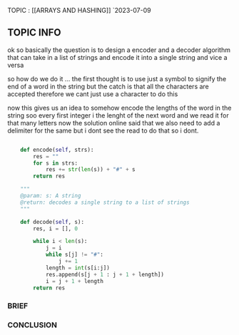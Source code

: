 TOPIC : [[ARRAYS AND HASHING]]
`2023-07-09

## TOPIC INFO 
ok so basically the question is to design a encoder and a decoder algorithm that can take in a list of strings and encode it into a single string and vice a versa 

so how do we do it ... the first thought is to use just a symbol to signify the end of a word in the string but the catch is that all the characters are accepted therefore we cant just use a character to do this

now this gives us an idea to somehow encode the lengths of the word in the string soo every first integer i the lenght of the next word and we read it for that many letters now the solution online said that we also need to add a delimiter for the same but i dont see the read to do that so i dont.

```python

    def encode(self, strs):
        res = ""
        for s in strs:
            res += str(len(s)) + "#" + s
        return res

    """
    @param: s: A string
    @return: decodes a single string to a list of strings
    """

    def decode(self, s):
        res, i = [], 0

        while i < len(s):
            j = i
            while s[j] != "#":
                j += 1
            length = int(s[i:j])
            res.append(s[j + 1 : j + 1 + length])
            i = j + 1 + length
        return res
```


### BRIEF



### CONCLUSION